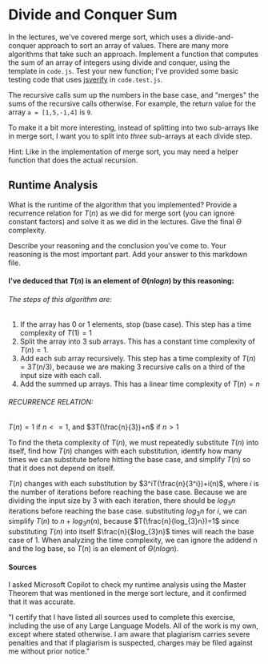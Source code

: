 # Divide and Conquer Sum

In the lectures, we've covered merge sort, which uses a divide-and-conquer
approach to sort an array of values. There are many more algorithms that take
such an approach. Implement a function that computes the sum of an array of
integers using divide and conquer, using the template in `code.js`. Test your
new function; I've provided some basic testing code that uses
[jsverify](https://jsverify.github.io/) in `code.test.js`.

The recursive calls sum up the numbers in the base case, and "merges" the sums
of the recursive calls otherwise. For example, the return value for the array `a
= [1,5,-1,4]` is `9`.

To make it a bit more interesting, instead of splitting into two sub-arrays like
in merge sort, I want you to split into *three* sub-arrays at each divide step.

Hint: Like in the implementation of merge sort, you may need a helper function
that does the actual recursion.

## Runtime Analysis

What is the runtime of the algorithm that you implemented? Provide a recurrence
relation for $T(n)$ as we did for merge sort (you can ignore constant factors)
and solve it as we did in the lectures. Give the final $\Theta$ complexity.

Describe your reasoning and the conclusion you've come to. Your reasoning is the
most important part. Add your answer to this markdown file.

#### I've deduced that $T(n)$ is an element of $\Theta(n log n)$ by this reasoning:

###### The steps of this algorithm are:

1. If the array has 0 or 1 elements, stop (base case). This step has a time complexity of $T(1)=1$
2. Split the array into 3 sub arrays. This has a constant time complexity of $T(n)=1$.
3. Add each sub array recursively. This step has a time complexity of $T(n)=3T(n/3)$, because we are making 3 recursive calls on a third of the input size with each call.
4. Add the summed up arrays. This has a linear time complexity of $T(n)=n$


###### RECURRENCE RELATION:

$T(n)=1$ if $n<=1$, and $3T(\frac{n}{3})+n$ if $n>1$

To find the theta complexity of $T(n)$, we must repeatedly substitute $T(n)$ into itself, find how $T(n)$ changes with each substitution, identify how many times we can substitute before hitting the base case, and simplify $T(n)$ so that it does not depend on itself.

$T(n)$ changes with each substitution by $3^iT(\frac{n}{3^i})+i(n)$, where $i$ is the number of iterations before reaching the base case. Because we are dividing the input size by 3 with each iteration, there should be $log_{3}n$ iterations before reaching the base case. substituting $log_{3}n$ for $i$, we can simplify $T(n)$ to $n+log_{3}n(n)$, because $T(\frac{n}{log_{3}n})=1$ since substituting $T(n)$ into itself $\frac{n}{$log_{3}n}$ times will reach the base case of 1. When analyzing the time complexity, we can ignore the addend n and the log base, so $T(n)$ is an element of $\Theta(n log n)$.

#### Sources

I asked Microsoft Copilot to check my runtime analysis using the Master Theorem that was mentioned in the merge sort lecture, and it confirmed that it was accurate.

"I certify that I have listed all sources used to complete this exercise,
including the use of any Large Language Models. All of the work is my own, except
where stated otherwise. I am aware that plagiarism carries severe penalties and
that if plagiarism is suspected, charges may be filed against me without prior
notice."
